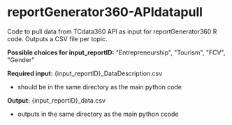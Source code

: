# reportGenerator360-APIdatapull
Code to pull data from TCdata360 API as input for reportGenerator360 R code. Outputs a CSV file per topic.

**Possible choices for input_reportID:** "Entrepreneurship", "Tourism", "FCV", "Gender"

**Required input:** {input_reportID}_DataDescription.csv
- should be in the same directory as the main python code

**Output:** {input_reportID}_data.csv
- outputs in the same directory as the main python ccode
